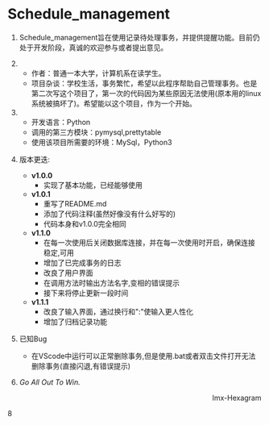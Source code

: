 # Schedule_management

1. Schedule_management旨在使用记录待处理事务，并提供提醒功能。目前仍处于开发阶段，真诚的欢迎参与或者提出意见。

2. 
    * 作者：普通一本大学，计算机系在读学生。
    * 项目杂谈：学校生活，事务繁忙，希望以此程序帮助自己管理事务。也是第二次写这个项目了，第一次的代码因为某些原因无法使用(原本用的linux系统被搞坏了)。希望能以这个项目，作为一个开始。

3. 
    * 开发语言：Python
    * 调用的第三方模块：pymysql,prettytable
    * 使用该项目所需要的环境：MySql，Python3

4. 版本更迭:
    * **v1.0.0**
        * 实现了基本功能，已经能够使用
    * **v1.0.1**
        * 重写了README.md
        * 添加了代码注释(虽然好像没有什么好写的)
        * 代码本身和v1.0.0完全相同
    * **v1.1.0**
        * 在每一次使用后关闭数据库连接，并在每一次使用时开启，确保连接稳定,可用
        * 增加了已完成事务的日志
        * 改良了用户界面
        * 在调用方法时输出方法名字,变相的错误提示
        * 接下来将停止更新一段时间
    * **v1.1.1**
        * 改良了输入界面，通过换行和":"使输入更人性化
        * 增加了归档记录功能
5. 已知Bug
    * 在VScode中运行可以正常删除事务,但是使用.bat或者双击文件打开无法删除事务(直接闪退,有错误提示)

6. *Go All Out To Win.*

<p align="right">lmx-Hexagram</p>






8



